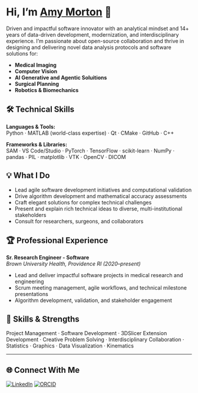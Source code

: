 # Hi, I’m [Amy Morton](https://amymmorton.squarespace.com/s/AmyMorton-DataScienceConceptDeveloper.pdf) 👋

Driven and impactful software innovator with an analytical mindset and 14+ years of data-driven development, modernization, and interdisciplinary experience. I’m passionate about open-source collaboration and thrive in designing and delivering novel data analysis protocols and software solutions for:

- **Medical Imaging**
- **Computer Vision**
- **AI Generative and Agentic Soluitions**
- **Surgical Planning**
- **Robotics & Biomechanics**

## 🛠️ Technical Skills

**Languages & Tools:**  
Python · MATLAB (world-class expertise) · Qt · CMake · GitHub · C++

**Frameworks & Libraries:**  
SAM · VS Code/Studio · PyTorch · TensorFlow · scikit-learn · NumPy · pandas · PIL · matplotlib · VTK · OpenCV · DICOM 

## 💡 What I Do

- Lead agile software development initiatives and computational validation
- Drive algorithm development and mathematical accuracy assessments
- Craft elegant solutions for complex technical challenges
- Present and explain rich technical ideas to diverse, multi-institutional stakeholders
- Consult for researchers, surgeons, and collaborators

## 🏆 Professional Experience

**Sr. Research Engineer - Software**  
_Brown University Health, Providence RI (2020–present)_  
- Lead and deliver impactful software projects in medical research and engineering  
- Scrum meeting management, agile workflows, and technical milestone presentations  
- Algorithm development, validation, and stakeholder engagement

## 🌟 Skills & Strengths

Project Management · Software Development · 3DSlicer Extension Development · Creative Problem Solving · Interdisciplinary Collaboration · Statistics · Graphics · Data Visualization · Kinematics

---

## 🌐 Connect With Me

[![LinkedIn](https://img.shields.io/badge/LinkedIn-Amy%20Morton-0077B5?logo=linkedin&logoColor=white&style=flat-square)](https://www.linkedin.com/in/amy-morton-35374340/)
[![ORCID](https://img.shields.io/badge/ORCID-0000--0003--4513--1699-A6CE39?logo=orcid&logoColor=white&style=flat-square)](https://orcid.org/0000-0003-4513-1699)

<!-- Add your featured projects or fun facts here! -->
